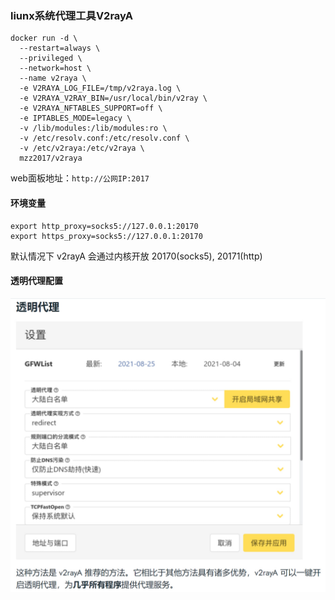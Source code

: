 ### liunx系统代理工具V2rayA

```
docker run -d \
  --restart=always \
  --privileged \
  --network=host \
  --name v2raya \
  -e V2RAYA_LOG_FILE=/tmp/v2raya.log \
  -e V2RAYA_V2RAY_BIN=/usr/local/bin/v2ray \
  -e V2RAYA_NFTABLES_SUPPORT=off \
  -e IPTABLES_MODE=legacy \
  -v /lib/modules:/lib/modules:ro \
  -v /etc/resolv.conf:/etc/resolv.conf \
  -v /etc/v2raya:/etc/v2raya \
  mzz2017/v2raya
```

web面板地址：`http://公网IP:2017`


#### 环境变量
```
export http_proxy=socks5://127.0.0.1:20170
export https_proxy=socks5://127.0.0.1:20170
```
默认情况下 v2rayA 会通过内核开放 20170(socks5), 20171(http)


#### 透明代理配置

![alt](/png/touming.jpg)

